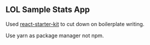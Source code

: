 ## LOL Sample Stats App

  Used [react-starter-kit](https://github.com/kriasoft/react-starter-kit) to cut down on boilerplate writing. 

  Use yarn as package manager not npm.

